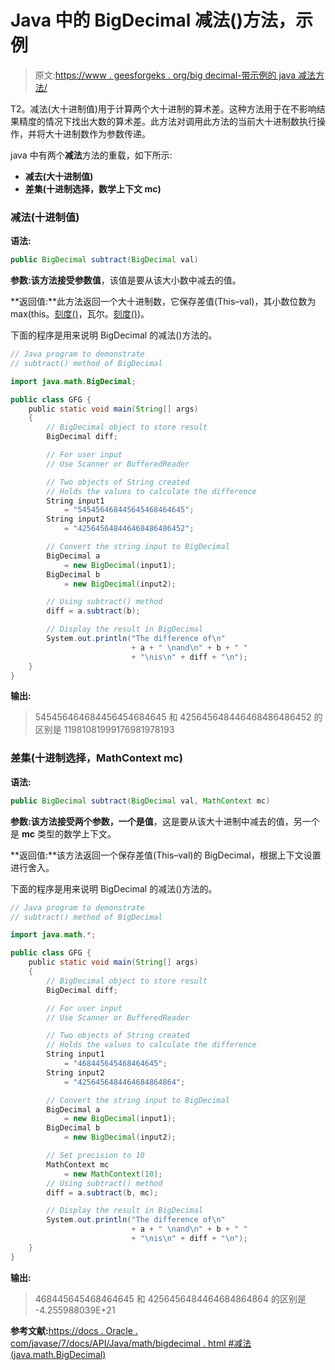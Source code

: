 # Java 中的 BigDecimal 减法()方法，示例

> 原文:[https://www . geesforgeks . org/big decimal-带示例的 java 减法方法/](https://www.geeksforgeeks.org/bigdecimal-subtract-method-in-java-with-examples/)

T2。减法(大十进制值)用于计算两个大十进制的算术差。这种方法用于在不影响结果精度的情况下找出大数的算术差。此方法对调用此方法的当前大十进制数执行操作，并将大十进制数作为参数传递。

java 中有两个**减法**方法的重载，如下所示:

*   **减去(大十进制值)**
*   **差集(十进制选择，数学上下文 mc)**

### 减法(十进制值)

**语法:**

```java
public BigDecimal subtract(BigDecimal val)

```

**参数:**该方法接受参数**值**，该值是要从该大小数中减去的值。

**返回值:**此方法返回一个大十进制数，它保存差值(This–val)，其小数位数为 max(this。[刻度()](https://www.geeksforgeeks.org/bigdecimal-scale-method-in-java/)，瓦尔。[刻度()](https://www.geeksforgeeks.org/bigdecimal-scale-method-in-java/))。

下面的程序是用来说明 BigDecimal 的减法()方法的。

```java
// Java program to demonstrate
// subtract() method of BigDecimal

import java.math.BigDecimal;

public class GFG {
    public static void main(String[] args)
    {
        // BigDecimal object to store result
        BigDecimal diff;

        // For user input
        // Use Scanner or BufferedReader

        // Two objects of String created
        // Holds the values to calculate the difference
        String input1
            = "545456468445645468464645";
        String input2
            = "425645648446468486486452";

        // Convert the string input to BigDecimal
        BigDecimal a
            = new BigDecimal(input1);
        BigDecimal b
            = new BigDecimal(input2);

        // Using subtract() method
        diff = a.subtract(b);

        // Display the result in BigDecimal
        System.out.println("The difference of\n"
                           + a + " \nand\n" + b + " "
                           + "\nis\n" + diff + "\n");
    }
}
```

**输出:**

> 545456464684456454684645
> 和
> 425645648446468486486452
> 的区别是
> 11981081999176981978193

### 差集(十进制选择，MathContext mc)

**语法:**

```java
public BigDecimal subtract(BigDecimal val, MathContext mc)

```

**参数:**该方法接受两个参数，一个是**值**，这是要从该大十进制中减去的值，另一个是 **mc** 类型的数学上下文。

**返回值:**该方法返回一个保存差值(This–val)的 BigDecimal，根据上下文设置进行舍入。

下面的程序是用来说明 BigDecimal 的减法()方法的。

```java
// Java program to demonstrate
// subtract() method of BigDecimal

import java.math.*;

public class GFG {
    public static void main(String[] args)
    {
        // BigDecimal object to store result
        BigDecimal diff;

        // For user input
        // Use Scanner or BufferedReader

        // Two objects of String created
        // Holds the values to calculate the difference
        String input1
            = "468445645468464645";
        String input2
            = "4256456484464684864864";

        // Convert the string input to BigDecimal
        BigDecimal a
            = new BigDecimal(input1);
        BigDecimal b
            = new BigDecimal(input2);

        // Set precision to 10
        MathContext mc
            = new MathContext(10);
        // Using subtract() method
        diff = a.subtract(b, mc);

        // Display the result in BigDecimal
        System.out.println("The difference of\n"
                           + a + " \nand\n" + b + " "
                           + "\nis\n" + diff + "\n");
    }
}
```

**输出:**

> 468445645468464645
> 和
> 4256456484464684864864
> 的区别是
> -4.255988039E+21

**参考文献:**[https://docs . Oracle . com/javase/7/docs/API/Java/math/bigdecimal . html #减法(java.math.BigDecimal)](https://docs.oracle.com/javase/7/docs/api/java/math/BigDecimal.html#subtract(java.math.BigDecimal))